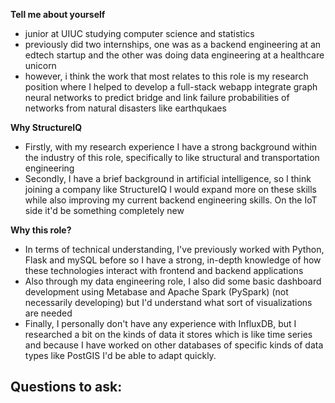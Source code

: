 
**Tell me about yourself**
- junior at UIUC studying computer science and statistics
- previously did two internships, one was as a backend engineering at an edtech startup and the other was doing data engineering at a healthcare unicorn
- however, i think the work that most relates to this role is my research position where I helped to develop a full-stack webapp integrate graph neural networks to predict bridge and link failure probabilities of networks from natural disasters like earthqukaes

**Why StructureIQ**
- Firstly, with my research experience I have a strong background within the industry of this role, specifically to like structural and transportation engineering
- Secondly, I have a brief background in artificial intelligence, so I think joining a company like StructureIQ I would expand more on these skills while also improving my current backend engineering skills. On the IoT side it'd be something completely new

**Why this role?**
- In terms of technical understanding, I've previously worked with Python, Flask and mySQL before so I have a strong, in-depth knowledge of how these technologies interact with frontend and backend applications
- Also through my data engineering role, I also did some basic dashboard development using Metabase and Apache Spark (PySpark) (not necessarily developing) but I'd understand what sort of visualizations are needed
- Finally, I personally don't have any experience with InfluxDB, but I researched a bit on the kinds of data it stores which is like time series and because I have worked on other databases of specific kinds of data types like PostGIS I'd be able to adapt quickly.

**Questions to ask:**
- 



